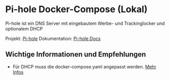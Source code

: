 # Pi-hole Docker-Compose (Lokal)

Pi-hole ist ein DNS Server mit eingebautem Werbe- und Trackinglocker und optionalem DHCP

Projekt: [Pi-hole](https://pi-hole.net)
Dokumentation: [Pi-hole Docs](https://docs.pi-hole.net)

## Wichtige Informationen und Empfehlungen

- Für DHCP muss die docker-compose.yaml angepasst werden. [Mehr Infos](https://docs.pi-hole.net/docker/DHCP/)